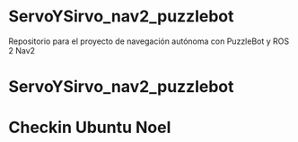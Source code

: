 # ServoYSirvo_nav2_puzzlebot
Repositorio para el proyecto de navegación autónoma con PuzzleBot y ROS 2 Nav2
# ServoYSirvo_nav2_puzzlebot
# Checkin Ubuntu Noel